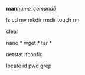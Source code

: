 
**man***nume_comandă*

ls
cd
mv
mkdir
rmdir
touch
rm

clear

nano *
wget *
tar *

netstat
ifconfig

locate
id
pwd
grep
